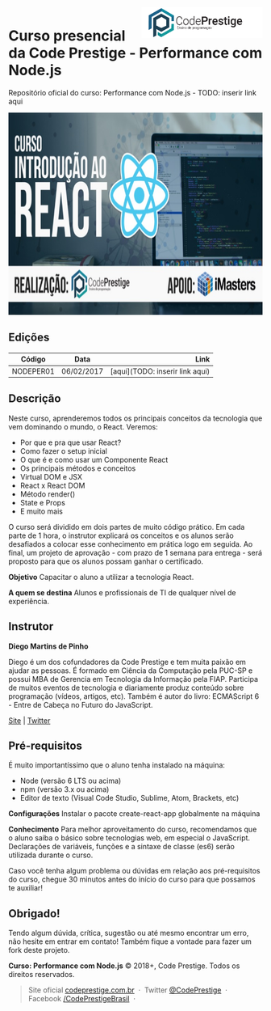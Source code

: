 <a href="http://codeprestige.com.br/" target="_blank">
    <img src="code_prestige_logo.png" alt="Logo da Code Prestige" title="Code Prestige" align="right" height="60" />
</a>

Curso presencial da Code Prestige - Performance com Node.js
======================
Repositório oficial do curso: Performance com Node.js - TODO: inserir link aqui

<img src="thumbnail.jpg" alt="Capa da apresentação" title="Capa da apresentação" height="400px" />

Edições
------
| Código        | Data          | Link  |
| ------------- |:-------------:| -----:|
| NODEPER01     | 06/02/2017    | [aqui](TODO: inserir link aqui) |

Descrição
------
Neste curso, aprenderemos todos os principais conceitos da tecnologia que vem dominando o mundo, o React. Veremos:

- Por que e pra que usar React?
- Como fazer o setup inicial
- O que é e como usar um Componente React
- Os principais métodos e conceitos
- Virtual DOM e JSX
- React x React DOM
- Método render()
- State e Props
- E muito mais

O curso será dividido em dois partes de muito código prático. Em cada parte de 1 hora, o instrutor explicará os conceitos e os alunos serão desafiados a colocar esse conhecimento em prática logo em seguida. Ao final, um projeto de aprovação - com prazo de 1 semana para entrega - será proposto para que os alunos possam ganhar o certificado.

**Objetivo**
Capacitar o aluno a utilizar a tecnologia React.

**A quem se destina**
Alunos e profissionais de TI de qualquer nível de experiência.

Instrutor
------
**Diego Martins de Pinho**

Diego é um dos cofundadores da Code Prestige e tem muita paixão em ajudar as pessoas. É formado em Ciência da Computação pela PUC-SP e possui MBA de Gerencia em Tecnologia da Informação pela FIAP. Participa de muitos eventos de tecnologia e diariamente produz conteúdo sobre programação (vídeos, artigos, etc). Também é autor do livro: ECMAScript 6 - Entre de Cabeça no Futuro do JavaScript.

[Site](http://www.diegopinho.com.br) | [Twitter](http://www.twitter.com/@DiegoPinho)

Pré-requisitos
------
É muito importantíssimo que o aluno tenha instalado na máquina:

- Node (versão 6 LTS ou acima)
- npm (versão 3.x ou acima)
- Editor de texto (Visual Code Studio, Sublime, Atom, Brackets, etc)

**Configurações**
Instalar o pacote create-react-app globalmente na máquina

**Conhecimento**
Para melhor aproveitamento do curso, recomendamos que o aluno saiba o básico sobre tecnologias web, em especial o JavaScript. Declarações de variáveis, funções e a sintaxe de classe (es6) serão utilizada durante o curso.

Caso você tenha algum problema ou dúvidas em relação aos pré-requisitos do curso, chegue 30 minutos antes do início do curso para que possamos te auxiliar!

Obrigado!
------
Tendo algum dúvida, crítica, sugestão ou até mesmo encontrar um erro, não hesite em entrar em contato! Também fique a vontade para fazer um fork deste projeto.

**Curso: Performance com Node.js** © 2018+, Code Prestige. Todos os direitos reservados.

> Site oficial [codeprestige.com.br](http://codeprestige.com.br) &nbsp;&middot;&nbsp;
> Twitter [@CodePrestige](https://twitter.com/CodePrestige) &nbsp;&middot;&nbsp;
> Facebook [/CodePrestigeBrasil](https://www.facebook.com/CodePrestigeBrasil/) &nbsp;&middot;&nbsp;